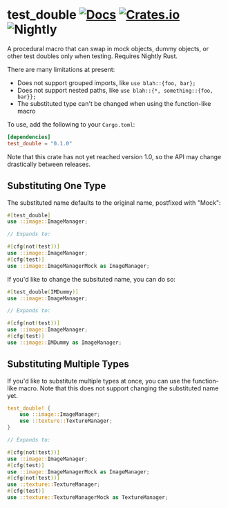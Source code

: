 test_double [![Docs](https://docs.rs/test_double/badge.svg)](https://docs.rs/test_double) [![Crates.io](https://img.shields.io/crates/v/test_double.svg)](https://crates.io/crates/test_double) ![Nightly](https://img.shields.io/badge/rustc-nightly-red.svg)
==================================================================

A procedural macro that can swap in mock objects, dummy objects, or other test doubles only when testing. Requires Nightly Rust.

There are many limitations at present:

- Does not support grouped imports, like `use blah::{foo, bar};`
- Does not support nested paths, like `use blah::{*, something::{foo, bar}};`
- The substituted type can't be changed when using the function-like macro

To use, add the following to your `Cargo.toml`:

```toml
[dependencies]
test_double = "0.1.0"
```

Note that this crate has not yet reached version 1.0, so the API may change drastically between releases.

## Substituting One Type

The substituted name defaults to the original name, postfixed with "Mock":

```rust
#[test_double]
use ::image::ImageManager;

// Expands to:

#[cfg(not(test))]
use ::image::ImageManager;
#[cfg(test)]
use ::image::ImageManagerMock as ImageManager;
```

If you'd like to change the subsituted name, you can do so:

```rust
#[test_double(IMDummy)]
use ::image::ImageManager;

// Expands to:

#[cfg(not(test))]
use ::image::ImageManager;
#[cfg(test)]
use ::image::IMDummy as ImageManager;
```


## Substituting Multiple Types

If you'd like to substitute multiple types at once, you can use the function-like macro. Note that this does not support changing the substituted name yet.

```rust
test_double! {
    use ::image::ImageManager;
    use ::texture::TextureManager;
}

// Expands to:

#[cfg(not(test))]
use ::image::ImageManager;
#[cfg(test)]
use ::image::ImageManagerMock as ImageManager;
#[cfg(not(test))]
use ::texture::TextureManager;
#[cfg(test)]
use ::texture::TextureManagerMock as TextureManager;
```